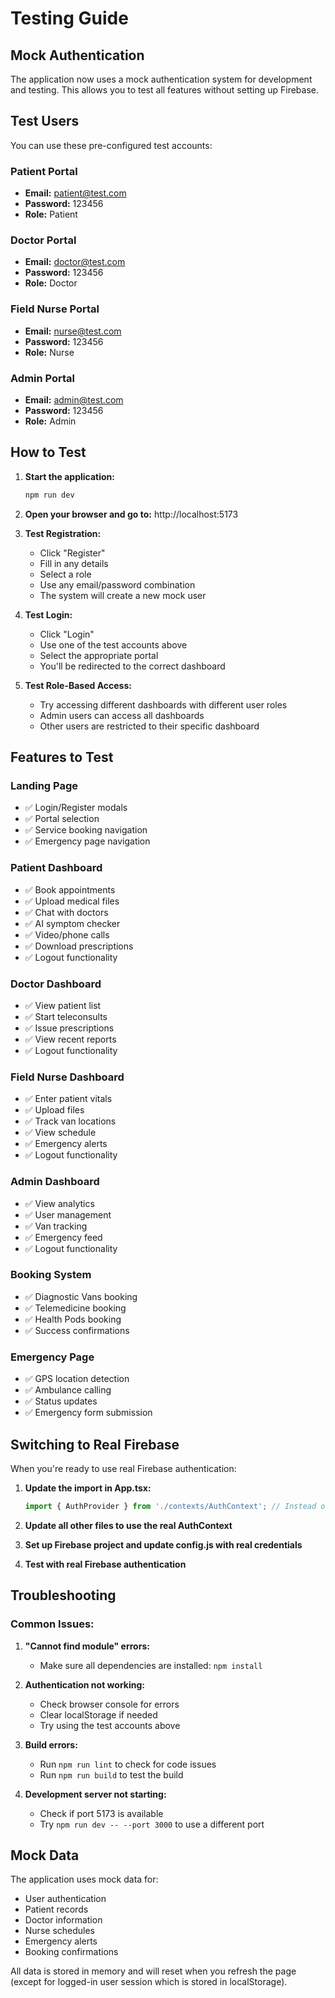 # Testing Guide

## Mock Authentication

The application now uses a mock authentication system for development and testing. This allows you to test all features without setting up Firebase.

## Test Users

You can use these pre-configured test accounts:

### Patient Portal
- **Email:** patient@test.com
- **Password:** 123456
- **Role:** Patient

### Doctor Portal
- **Email:** doctor@test.com
- **Password:** 123456
- **Role:** Doctor

### Field Nurse Portal
- **Email:** nurse@test.com
- **Password:** 123456
- **Role:** Nurse

### Admin Portal
- **Email:** admin@test.com
- **Password:** 123456
- **Role:** Admin

## How to Test

1. **Start the application:**
   ```bash
   npm run dev
   ```

2. **Open your browser and go to:** http://localhost:5173

3. **Test Registration:**
   - Click "Register"
   - Fill in any details
   - Select a role
   - Use any email/password combination
   - The system will create a new mock user

4. **Test Login:**
   - Click "Login"
   - Use one of the test accounts above
   - Select the appropriate portal
   - You'll be redirected to the correct dashboard

5. **Test Role-Based Access:**
   - Try accessing different dashboards with different user roles
   - Admin users can access all dashboards
   - Other users are restricted to their specific dashboard

## Features to Test

### Landing Page
- ✅ Login/Register modals
- ✅ Portal selection
- ✅ Service booking navigation
- ✅ Emergency page navigation

### Patient Dashboard
- ✅ Book appointments
- ✅ Upload medical files
- ✅ Chat with doctors
- ✅ AI symptom checker
- ✅ Video/phone calls
- ✅ Download prescriptions
- ✅ Logout functionality

### Doctor Dashboard
- ✅ View patient list
- ✅ Start teleconsults
- ✅ Issue prescriptions
- ✅ View recent reports
- ✅ Logout functionality

### Field Nurse Dashboard
- ✅ Enter patient vitals
- ✅ Upload files
- ✅ Track van locations
- ✅ View schedule
- ✅ Emergency alerts
- ✅ Logout functionality

### Admin Dashboard
- ✅ View analytics
- ✅ User management
- ✅ Van tracking
- ✅ Emergency feed
- ✅ Logout functionality

### Booking System
- ✅ Diagnostic Vans booking
- ✅ Telemedicine booking
- ✅ Health Pods booking
- ✅ Success confirmations

### Emergency Page
- ✅ GPS location detection
- ✅ Ambulance calling
- ✅ Status updates
- ✅ Emergency form submission

## Switching to Real Firebase

When you're ready to use real Firebase authentication:

1. **Update the import in App.tsx:**
   ```javascript
   import { AuthProvider } from './contexts/AuthContext'; // Instead of MockAuthContext
   ```

2. **Update all other files to use the real AuthContext**

3. **Set up Firebase project and update config.js with real credentials**

4. **Test with real Firebase authentication**

## Troubleshooting

### Common Issues:

1. **"Cannot find module" errors:**
   - Make sure all dependencies are installed: `npm install`

2. **Authentication not working:**
   - Check browser console for errors
   - Clear localStorage if needed
   - Try using the test accounts above

3. **Build errors:**
   - Run `npm run lint` to check for code issues
   - Run `npm run build` to test the build

4. **Development server not starting:**
   - Check if port 5173 is available
   - Try `npm run dev -- --port 3000` to use a different port

## Mock Data

The application uses mock data for:
- User authentication
- Patient records
- Doctor information
- Nurse schedules
- Emergency alerts
- Booking confirmations

All data is stored in memory and will reset when you refresh the page (except for logged-in user session which is stored in localStorage). 